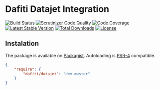 # Dafiti Datajet Integration
[![Build Status](https://img.shields.io/travis/dafiti/datajet/master.svg?style=flat-square)](https://travis-ci.org/dafiti/datajet)
[![Scrutinizer Code Quality](https://img.shields.io/scrutinizer/g/dafiti/datajet/master.svg?style=flat-square)](https://scrutinizer-ci.com/g/dafiti/datajet/?branch=master)
[![Code Coverage](https://img.shields.io/scrutinizer/coverage/g/dafiti/datajet/master.svg?style=flat-square)](https://scrutinizer-ci.com/g/dafiti/datajet/?branch=master)
[![Latest Stable Version](https://img.shields.io/packagist/v/dafiti/datajet.svg?style=flat-square)](https://packagist.org/packages/dafiti/datajet)
[![Total Downloads](https://img.shields.io/packagist/dt/dafiti/datajet.svg?style=flat-square)](https://packagist.org/packages/dafiti/datajet)
[![License](https://img.shields.io/packagist/l/dafiti/datajet.svg?style=flat-square)](https://packagist.org/packages/dafiti/datajet)

## Instalation
The package is available on [Packagist](http://packagist.org/packages/dafiti/datajet).
Autoloading is [PSR-4](https://github.com/php-fig/fig-standards/blob/master/accepted/PSR-4-autoloader.md) compatible.
```json
{
    "require": {
        "dafiti/datajet": "dev-master"
    }
}
```
